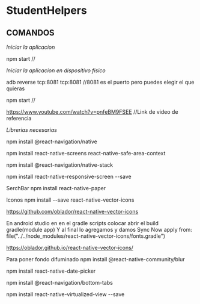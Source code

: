 # StudentHelpers

## COMANDOS

*Iniciar la aplicacion*

npm start //

*Iniciar la aplicacion en dispositivo fisico*

adb reverse tcp:8081 tcp:8081 
//8081 es el puerto pero puedes elegir el que quieras

npm start //

https://www.youtube.com/watch?v=pnfeBM9FSEE    //Link de video de referencia

*Librerias necesarias*

npm install @react-navigation/native

npm install react-native-screens react-native-safe-area-context

npm install @react-navigation/native-stack

npm install react-native-responsive-screen --save


SerchBar
npm install react-native-paper

Iconos
npm install --save react-native-vector-icons

https://github.com/oblador/react-native-vector-icons

En android studio en en el gradle scripts colocar
abrir el build gradle(module app)
Y al final lo agregamos y damos Sync Now
apply from: file("../../node_modules/react-native-vector-icons/fonts.gradle")

https://oblador.github.io/react-native-vector-icons/

Para poner fondo difuminado
npm install @react-native-community/blur


npm install react-native-date-picker

npm install @react-navigation/bottom-tabs

npm install react-native-virtualized-view --save